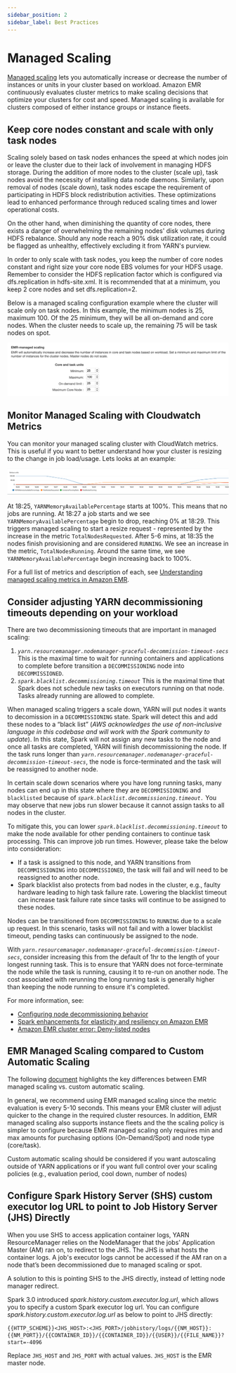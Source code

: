 ```yaml
---
sidebar_position: 2
sidebar_label: Best Practices
---
```


# Managed Scaling

[Managed scaling](https://docs.aws.amazon.com/emr/latest/ManagementGuide/emr-managed-scaling.html) lets you automatically increase or decrease the number of instances or units in your cluster based on workload. Amazon EMR continuously evaluates cluster metrics to make scaling decisions that optimize your clusters for cost and speed. Managed scaling is available for clusters composed of either instance groups or instance fleets.

## Keep core nodes constant and scale with only task nodes

Scaling solely based on task nodes enhances the speed at which nodes join or leave the cluster due to their lack of involvement in managing HDFS storage.
During the addition of more nodes to the cluster (scale up), task nodes avoid the necessity of installing data node daemons. Similarly, upon removal of nodes (scale down), task nodes escape the requirement of participating in HDFS block redistribution activities. These optimizations lead to enhanced performance through reduced scaling times and lower operational costs.

On the other hand, when diminishing the quantity of core nodes, there exists a danger of overwhelming the remaining nodes' disk volumes during HDFS rebalance. Should any node reach a 90% disk utilization rate, it could be flagged as unhealthy, effectively excluding it from YARN's purview.

In order to only scale with task nodes, you keep the number of core nodes constant and right size your core node EBS volumes for your HDFS usage. Remember to consider the HDFS replication factor which is configured via dfs.replication in hdfs-site.xml. It is recommended that at a minimum, you keep 2 core nodes and set dfs.replication=2.

Below is a managed scaling configuration example where the cluster will scale only on task nodes. In this example, the minimum nodes is 25, maximum 100. Of the 25 minimum, they will be all on-demand and core nodes. When the cluster needs to scale up, the remaining 75 will be task nodes on spot.

![BP - 1](images/bp-1.png)

## Monitor Managed Scaling with Cloudwatch Metrics

You can monitor your managed scaling cluster with CloudWatch metrics. This is useful if you want to better understand how your cluster is resizing to the change in job load/usage. Lets looks at an example:

![!BP - 2](images/bp-3.png)

At 18:25, `YARNMemoryAvailablePercentage` starts at 100%. This means that no jobs are running. At 18:27 a job starts and we see `YARNMemoryAvailablePercentage` begin to drop, reaching 0% at 18:29. This triggers managed scaling to start a resize request - represented by the increase in the metric `TotalNodesRequested`. After 5-6 mins, at 18:35 the nodes finish provisioning and are considered `RUNNING`. We see an increase in the metric, `TotalNodesRunning`. Around the same time, we see `YARNMemoryAvailablePercentage` begin increasing back to 100%.

For a full list of metrics and description of each, see [Understanding managed scaling metrics in Amazon EMR](https://docs.aws.amazon.com/emr/latest/ManagementGuide/managed-scaling-metrics.html).

## Consider adjusting YARN decommissioning timeouts depending on your workload

There are two decommissioning timeouts that are important in managed scaling:

1. *`yarn.resourcemanager.nodemanager-graceful-decommission-timeout-secs`* This is the maximal time to wait for running containers and applications to complete before transition a `DECOMMISSIONING` node into `DECOMMISSIONED`.
2. *`spark.blacklist.decommissioning.timeout`* This is the maximal time that Spark does not schedule new tasks on executors running on that node. Tasks already running are allowed to complete.

When managed scaling triggers a scale down, YARN will put nodes it wants to decomission in a `DECOMMISSIONING` state. Spark will detect this and add these nodes to a “black list” (_AWS acknowledges the use of non-inclusive language in this codebase and will work with the Spark community to update_). In this state, Spark will not assign any new tasks to the node and once all tasks are completed, YARN will finish decommissioning the node. If the task runs longer than *`yarn.resourcemanager.nodemanager-graceful-decommission-timeout-secs`*, the node is force-terminated and the task will be reassigned to another node.

In certain scale down scenarios where you have long running tasks, many nodes can end up in this state where they are `DECOMMISSIONING` and `blacklisted` because of *`spark.blacklist.decommissioning.timeout.`* You may observe that new jobs run slower because it cannot assign tasks to all nodes in the cluster.

To mitigate this, you can lower *`spark.blacklist.decommissioning.timeout`* to make the node available for other pending containers to continue task processing. This can improve job run times. However, please take the below into consideration:

* If a task is assigned to this node, and YARN transitions from `DECOMMISSIONING` into `DECOMMISSIONED`, the task will fail and will need to be reassigned to another node.
* Spark blacklist also protects from bad nodes in the cluster, e.g., faulty hardware leading to high task failure rate. Lowering the blacklist timeout can increase task failure rate since tasks will continue to be assigned to these nodes.

Nodes can be transitioned from `DECOMMISSIONING` to `RUNNING` due to a scale up request. In this scenario, tasks will not fail and with a lower blacklist timeout, pending tasks can continuously be assigned to the node.

With *`yarn.resourcemanager.nodemanager-graceful-decommission-timeout-secs`*, consider increasing this from the default of 1hr to the length of your longest running task. This is to ensure that YARN does not force-terminate the node while the task is running, causing it to re-run on another node. The cost associated with rerunning the long running task is generally higher than keeping the node running to ensure it's completed.

For more information, see:

* [Configuring node decommissioning behavior](https://docs.aws.amazon.com/emr/latest/ReleaseGuide/emr-spark-configure.html#spark-decommissioning)
* [Spark enhancements for elasticity and resiliency on Amazon EMR](https://aws.amazon.com/blogs/big-data/spark-enhancements-for-elasticity-and-resiliency-on-amazon-emr/)
* [Amazon EMR cluster error: Deny-listed nodes](https://docs.aws.amazon.com/emr/latest/ManagementGuide/emr-troubleshoot-error-resource-3.html)

## EMR Managed Scaling compared to Custom Automatic Scaling

The following [document](https://docs.aws.amazon.com/emr/latest/ManagementGuide/emr-scale-on-demand.html) highlights the key differences between EMR managed scaling vs. custom automatic scaling.

In general, we recommend using EMR managed scaling since the metric evaluation is every 5-10 seconds. This means your EMR cluster will adjust quicker to the change in the required cluster resources. In addition, EMR managed scaling also supports instance fleets and the the scaling policy is simpler to configure because EMR managed scaling only requires min and max amounts for purchasing options (On-Demand/Spot) and node type (core/task).

Custom automatic scaling should be considered if you want autoscaling outside of YARN applications or if you want full control over your scaling policies (e.g., evaluation period, cool down, number of nodes)

## Configure Spark History Server (SHS) custom executor log URL to point to Job History Server (JHS) Directly

When you use SHS to access application container logs, YARN ResourceManager relies on the NodeManager that the jobs' Application Master (AM) ran on, to redirect to the JHS. The JHS is what hosts the container logs. A job's executor logs cannot be accessed if the AM ran on a node that’s been decommissioned due to managed scaling or spot.

A solution to this is pointing SHS to the JHS directly, instead of letting node manager redirect.

Spark 3.0 introduced *spark.history.custom.executor.log.url*, which allows you to specify a custom Spark executor log url.
You can configure *spark.history.custom.executor.log.url* as below to point to JHS directly:

```
{{HTTP_SCHEME}}<JHS_HOST>:<JHS_PORT>/jobhistory/logs/{{NM_HOST}}:{{NM_PORT}}/{{CONTAINER_ID}}/{{CONTAINER_ID}}/{{USER}}/{{FILE_NAME}}?start=-4096
```

Replace `JHS_HOST` and `JHS_PORT` with actual values. `JHS_HOST` is the EMR master node.
